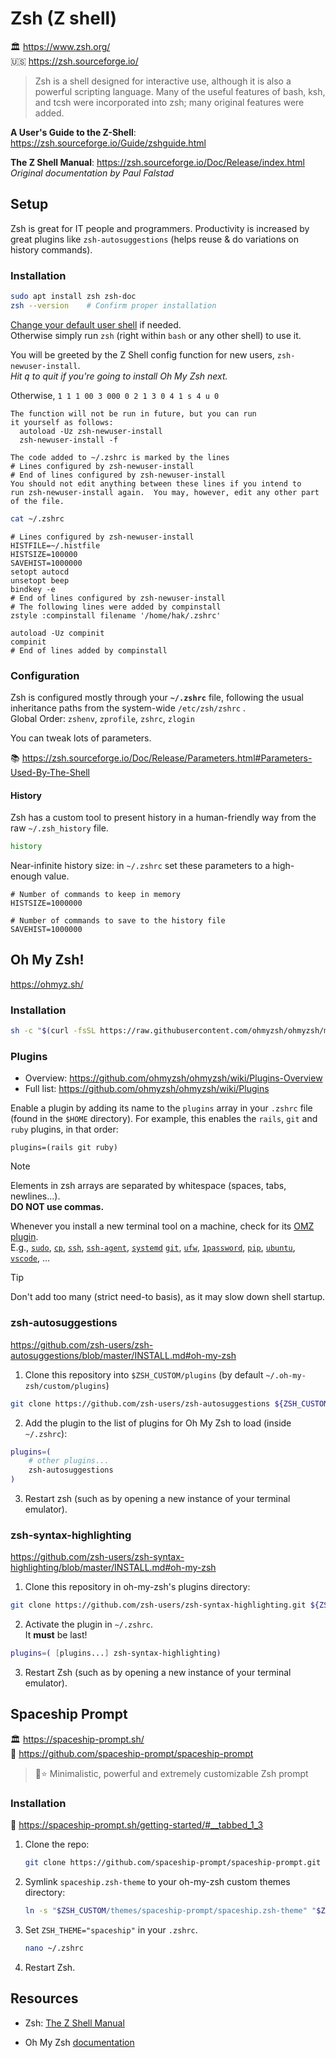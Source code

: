 # Zsh (Z shell)

🏛️ https://www.zsh.org/  
🇺🇸 https://zsh.sourceforge.io/  

> Zsh is a shell designed for interactive use, although it is also a powerful scripting language. Many of the useful features of bash, ksh, and tcsh were incorporated into zsh; many original features were added.

**A User's Guide to the Z-Shell**: https://zsh.sourceforge.io/Guide/zshguide.html

**The Z Shell Manual**: https://zsh.sourceforge.io/Doc/Release/index.html  
*Original documentation by Paul Falstad*





## Setup

Zsh is great for IT people and programmers. Productivity is increased by great plugins like `zsh-autosuggestions` (helps reuse & do variations on history commands).




### Installation

```sh
sudo apt install zsh zsh-doc
zsh --version    # Confirm proper installation
```

[Change your default user shell](../README.md#change-default-user-shell) if needed.  
Otherwise simply run `zsh` (right within `bash` or any other shell) to use it.

You will be greeted by the Z Shell config function for new users, `zsh-newuser-install`.  
*Hit <kbd>q</kbd> to quit if you're going to install Oh My Zsh next.*

Otherwise, `1 1 1 00 3 000 0 2 1 3 0 4 1 s 4 u 0`

```
The function will not be run in future, but you can run
it yourself as follows:
  autoload -Uz zsh-newuser-install
  zsh-newuser-install -f

The code added to ~/.zshrc is marked by the lines
# Lines configured by zsh-newuser-install
# End of lines configured by zsh-newuser-install
You should not edit anything between these lines if you intend to
run zsh-newuser-install again.  You may, however, edit any other part
of the file.
```

```sh
cat ~/.zshrc
```

```zshrc
# Lines configured by zsh-newuser-install
HISTFILE=~/.histfile
HISTSIZE=100000
SAVEHIST=1000000
setopt autocd
unsetopt beep
bindkey -e
# End of lines configured by zsh-newuser-install
# The following lines were added by compinstall
zstyle :compinstall filename '/home/hak/.zshrc'

autoload -Uz compinit
compinit
# End of lines added by compinstall
```



### Configuration

Zsh is configured mostly through your **`~/.zshrc`** file, following the usual inheritance paths from the system-wide `/etc/zsh/zshrc` .  
Global Order: `zshenv`, `zprofile`, `zshrc`, `zlogin`

You can tweak lots of parameters.

📚 https://zsh.sourceforge.io/Doc/Release/Parameters.html#Parameters-Used-By-The-Shell

#### History

Zsh has a custom tool to present history in a human-friendly way from the raw `~/.zsh_history` file.

```zsh
history
```

Near-infinite history size: in `~/.zshrc` set these parameters to a high-enough value.

```zshrc
# Number of commands to keep in memory
HISTSIZE=1000000

# Number of commands to save to the history file    
SAVEHIST=1000000
```




## Oh My Zsh!

https://ohmyz.sh/


### Installation

```sh
sh -c "$(curl -fsSL https://raw.githubusercontent.com/ohmyzsh/ohmyzsh/master/tools/install.sh)"
```


### Plugins

- Overview: <https://github.com/ohmyzsh/ohmyzsh/wiki/Plugins-Overview>
- Full list: <https://github.com/ohmyzsh/ohmyzsh/wiki/Plugins>

Enable a plugin by adding its name to the `plugins` array in your `.zshrc` file (found in the `$HOME` directory). For example, this enables the `rails`, `git` and `ruby` plugins, in that order:

```
plugins=(rails git ruby)
```

> [!NOTE]
> Elements in zsh arrays are separated by whitespace (spaces, tabs, newlines...).  
> **DO NOT use commas.**

Whenever you install a new terminal tool on a machine, check for its [OMZ plugin](https://github.com/ohmyzsh/ohmyzsh/wiki/Plugins).  
E.g., 
[`sudo`](https://github.com/ohmyzsh/ohmyzsh/tree/master/plugins/sudo),
[`cp`](https://github.com/ohmyzsh/ohmyzsh/tree/master/plugins/cp),
[`ssh`](https://github.com/ohmyzsh/ohmyzsh/tree/master/plugins/ssh),
[`ssh-agent`](https://github.com/ohmyzsh/ohmyzsh/tree/master/plugins/ssh-agent),
[`systemd`](https://github.com/ohmyzsh/ohmyzsh/tree/master/plugins/systemd) 
[`git`](https://github.com/ohmyzsh/ohmyzsh/tree/master/plugins/git),
[`ufw`](https://github.com/ohmyzsh/ohmyzsh/tree/master/plugins/ufw),
[`1password`](https://github.com/ohmyzsh/ohmyzsh/tree/master/plugins/1password),
[`pip`](https://github.com/ohmyzsh/ohmyzsh/tree/master/plugins/pip),
[`ubuntu`](https://github.com/ohmyzsh/ohmyzsh/tree/master/plugins/ubuntu),
[`vscode`](https://github.com/ohmyzsh/ohmyzsh/tree/master/plugins/vscode),
…

> [!Tip]
> Don't add too many (strict need-to basis), as it may slow down shell startup.


### zsh-autosuggestions

https://github.com/zsh-users/zsh-autosuggestions/blob/master/INSTALL.md#oh-my-zsh

1. Clone this repository into `$ZSH_CUSTOM/plugins` (by default `~/.oh-my-zsh/custom/plugins`)

```sh
git clone https://github.com/zsh-users/zsh-autosuggestions ${ZSH_CUSTOM:-~/.oh-my-zsh/custom}/plugins/zsh-autosuggestions
```

2. Add the plugin to the list of plugins for Oh My Zsh to load (inside `~/.zshrc`):  

```sh
plugins=( 
    # other plugins...
    zsh-autosuggestions
)
```

3. Restart zsh (such as by opening a new instance of your terminal emulator).


### zsh-syntax-highlighting

https://github.com/zsh-users/zsh-syntax-highlighting/blob/master/INSTALL.md#oh-my-zsh

1. Clone this repository in oh-my-zsh's plugins directory:

```sh
git clone https://github.com/zsh-users/zsh-syntax-highlighting.git ${ZSH_CUSTOM:-~/.oh-my-zsh/custom}/plugins/zsh-syntax-highlighting
```

2. Activate the plugin in `~/.zshrc`.  
It **must** be last!

```sh
plugins=( [plugins...] zsh-syntax-highlighting)
```

3. Restart Zsh (such as by opening a new instance of your terminal emulator).


<!--
### Starship prompt

🏛️ https://starship.rs/  
🧬 https://github.com/starship/starship  

> ☄🌌️ The minimal, blazing-fast, and infinitely customizable prompt for any shell!

#### Installation

1. Install the latest version for your system:

    ```sh
    curl -sS https://starship.rs/install.sh | sh
    ```

1. Add the following to the end of `~/.zshrc`:

    ```sh
    eval "$(starship init zsh)"
    ```
-->

## Spaceship Prompt

🏛️ https://spaceship-prompt.sh/  
🧬 https://github.com/spaceship-prompt/spaceship-prompt  

> 🚀⭐ Minimalistic, powerful and extremely customizable Zsh prompt


### Installation

🔗 https://spaceship-prompt.sh/getting-started/#__tabbed_1_3

1. Clone the repo:

   ```sh
   git clone https://github.com/spaceship-prompt/spaceship-prompt.git "$ZSH_CUSTOM/themes/spaceship-prompt" --depth=1
   ```

2. Symlink `spaceship.zsh-theme` to your oh-my-zsh custom themes directory:

   ```sh
   ln -s "$ZSH_CUSTOM/themes/spaceship-prompt/spaceship.zsh-theme" "$ZSH_CUSTOM/themes/spaceship.zsh-theme"
   ```

3. Set `ZSH_THEME="spaceship"` in your `.zshrc`.

   ```sh
   nano ~/.zshrc
   ```

4. Restart Zsh.








## Resources

- Zsh: [The Z Shell Manual](https://zsh.sourceforge.io/Doc/Release/index.html)

- Oh My Zsh [documentation](https://github.com/ohmyzsh/ohmyzsh/wiki)




